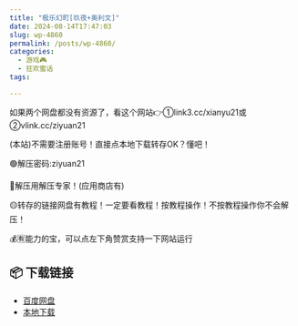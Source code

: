 ```yaml
---
title: "极乐幻町[玖夜+奥利文]"
date: 2024-08-14T17:47:03
slug: wp-4860
permalink: /posts/wp-4860/
categories:
  - 游戏🎮
  - 狂欢蜜话
tags:

---
```


如果两个网盘都没有资源了，看这个网站👉①link3.cc/xianyu21或②vlink.cc/ziyuan21

(本站)不需要注册账号！直接点本地下载转存OK？懂吧！

🟢解压密码:ziyuan21

🔵解压用解压专家！(应用商店有)

🟡转存的链接网盘有教程！一定要看教程！按教程操作！不按教程操作你不会解压！

💰🈶能力的宝，可以点左下角赞赏支持一下网站运行

## 📦 下载链接
- [百度网盘](https://blziyuan21.com/pay-download/4860?key=2f7bd1914a&down_id=0)
- [本地下载](https://blziyuan21.com/pay-download/4860?key=2f7bd1914a&down_id=1)

